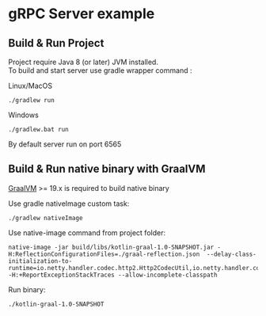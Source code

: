 # gRPC Server example

## Build & Run Project

Project require Java 8 (or later) JVM installed.  
To build and start server use gradle wrapper command : 

Linux/MacOS
```SH
./gradlew run
```

Windows
```SH
./gradlew.bat run
```

By default server run on port 6565


## Build & Run native binary with GraalVM
[GraalVM](https://www.graalvm.org/) >= 19.x is required to build native binary
  
Use gradle nativeImage custom task: 
```
./gradlew nativeImage
```

Use native-image command from project folder:
```
native-image -jar build/libs/kotlin-graal-1.0-SNAPSHOT.jar -H:ReflectionConfigurationFiles=./graal-reflection.json  --delay-class-initialization-to-runtime=io.netty.handler.codec.http2.Http2CodecUtil,io.netty.handler.codec.http2.DefaultHttp2FrameWriter  -H:+ReportExceptionStackTraces --allow-incomplete-classpath
```

Run binary:  
```
./kotlin-graal-1.0-SNAPSHOT
```